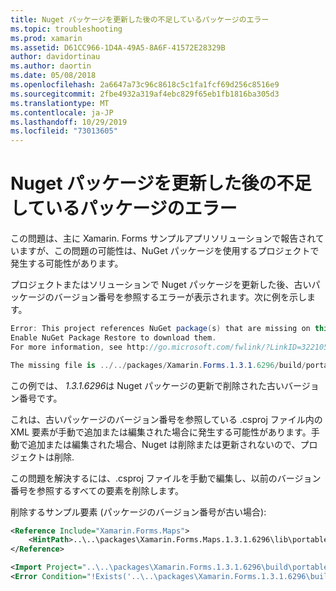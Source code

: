 ```yaml
---
title: Nuget パッケージを更新した後の不足しているパッケージのエラー
ms.topic: troubleshooting
ms.prod: xamarin
ms.assetid: D61CC966-1D4A-49A5-8A6F-41572E28329B
author: davidortinau
ms.author: daortin
ms.date: 05/08/2018
ms.openlocfilehash: 2a6647a73c96c8618c5c1fa1fcf69d256c8516e9
ms.sourcegitcommit: 2fbe4932a319af4ebc829f65eb1fb1816ba305d3
ms.translationtype: MT
ms.contentlocale: ja-JP
ms.lasthandoff: 10/29/2019
ms.locfileid: "73013605"
---
```

# <a name="missing-packages-error-after-updating-nuget-packages"></a>Nuget パッケージを更新した後の不足しているパッケージのエラー

この問題は、主に Xamarin. Forms サンプルアプリソリューションで報告されていますが、この問題の可能性は、NuGet パッケージを使用するプロジェクトで発生する可能性があります。

プロジェクトまたはソリューションで Nuget パッケージを更新した後、古いパッケージのバージョン番号を参照するエラーが表示されます。次に例を示します。

```csharp
Error: This project references NuGet package(s) that are missing on this computer.
Enable NuGet Package Restore to download them.
For more information, see http://go.microsoft.com/fwlink/?LinkID=322105

The missing file is ../../packages/Xamarin.Forms.1.3.1.6296/build/portable-win+net45+wp80+MonoAndroid10+MonoTouch10+Xamarin.iOS10/Xamarin.Forms.targets. (FormsGallery)
```

この例では、 *1.3.1.6296*は Nuget パッケージの更新で削除された古いバージョン番号です。

これは、古いパッケージのバージョン番号を参照している .csproj ファイル内の XML 要素が手動で追加または編集された場合に発生する可能性があります。手動で追加または編集された場合、Nuget は削除または更新されないので、プロジェクトは削除.

この問題を解決するには、.csproj ファイルを手動で編集し、以前のバージョン番号を参照するすべての要素を削除します。

削除するサンプル要素 (パッケージのバージョン番号が古い場合):

```xml
<Reference Include="Xamarin.Forms.Maps">
    <HintPath>..\..\packages\Xamarin.Forms.Maps.1.3.1.6296\lib\portable-win+net45+wp80+MonoAndroid10+MonoTouch10+Xamarin.iOS10\Xamarin.Forms.Maps.dll</HintPath>
</Reference>

<Import Project="..\..\packages\Xamarin.Forms.1.3.1.6296\build\portable-win+net45+wp80+MonoAndroid10+MonoTouch10+Xamarin.iOS10\Xamarin.Forms.targets" Condition="Exists('..\..\packages\Xamarin.Forms.1.3.1.6296\build\portable-win+net45+wp80+MonoAndroid10+MonoTouch10+Xamarin.iOS10\Xamarin.Forms.targets')" />
<Error Condition="!Exists('..\..\packages\Xamarin.Forms.1.3.1.6296\build\portable-win+net45+wp80+MonoAndroid10+MonoTouch10+Xamarin.iOS10\Xamarin.Forms.targets')" Text="$([System.String]::Format('$(ErrorText)', '..\..\packages\Xamarin.Forms.1.3.1.6296\build\portable-win+net45+wp80+MonoAndroid10+MonoTouch10+Xamarin.iOS10\Xamarin.Forms.targets'))" />
```
